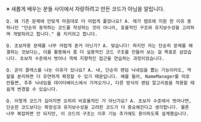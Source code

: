 ※ 새롭게 배우는 분들 사이에서 자랑하려고 만든 코드가 아님을 알립니다.

``
Q. 왜 기존 문제에 안맞게 마음대로 더 어렵게 풀었나요?
A. 제가 캠프에 지원 한 이유 중 하나인 "단순히 동작하는 코드를 작성하는 것이 아니라, 효율적인 구조와 유지보수성을 고려하며 개발하려고 합니다." 를 지키려고 합니다.
``

``
Q. 초보자용 문제를 너무 어렵게 푼거 아닌가?
A. 맞습니다! 하지만 저는 단순히 문제를 해결하는 것보다는, 이를 활용해서 좀 더 실용적인 코드 구조를 만들어 보는 걸 목표로 삼았습니다. 초보자 수준에서 벗어나 객체 지향적인 접근을 연습하는 과정이었습니다.
``

``
Q. 굳이 클래스를 나눈 이유가 있나요?
A. 네, 단순히 랜덤 닉네임을 뽑는 기능이라도, 역할을 분리하면 더 유연하게 확장할 수 있기 때문입니다. 예를 들어, NameManager를 따로 만들면, 추후 닉네임을 데이터베이스에서 가져오거나, 다른 방식의 랜덤 알고리즘을 적용할 때 쉽게 변경할 수 있습니다.
``

``
Q. 이렇게 코드가 길어지면 오히려 비효율적인 거 아닌가요?
A. 초보자 수준에서 벗어나면, 단순한 코드보다는 확장성과 유지보수성을 고려한 코드가 더 중요해진다고 생각합니다. 물론 너무 복잡하면 안 되지만, 이 코드의 구조는 이후 기능 추가에도 용이하도록 설계했습니다.
``
